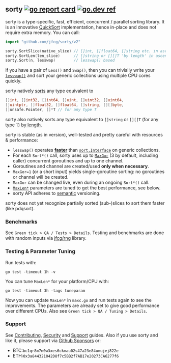 ## sorty [![go report card](https://goreportcard.com/badge/github.com/jfcg/sorty/v2)](https://goreportcard.com/report/github.com/jfcg/sorty/v2) [![go.dev ref](https://pkg.go.dev/static/frontend/badge/badge.svg)](https://pkg.go.dev/github.com/jfcg/sorty/v2#pkg-overview)

sorty is a type-specific, fast, efficient, concurrent / parallel sorting
library. It is an innovative [QuickSort](https://en.wikipedia.org/wiki/Quicksort)
implementation, hence in-place and does not require extra memory. You can call:
```go
import "github.com/jfcg/sorty/v2"

sorty.SortSlice(native_slice) // []int, []float64, []string etc. in ascending order
sorty.SortLen(len_slice)      // []string or [][]T 'by length' in ascending order
sorty.Sort(n, lesswap)        // lesswap() based
```
If you have a pair of `Less()` and `Swap()`, then you can trivially write your
[`lesswap()`](https://pkg.go.dev/github.com/jfcg/sorty/v2#Sort) and sort your generic
collections using multiple CPU cores quickly.

sorty natively [sorts](https://pkg.go.dev/github.com/jfcg/sorty/v2#SortSlice) any type equivalent to
```go
[]int, []int32, []int64, []uint, []uint32, []uint64,
[]uintptr, []float32, []float64, []string, [][]byte,
[]unsafe.Pointer, []*T // for any type T
```
sorty also natively sorts any type equivalent to `[]string` or `[][]T` (for any type `T`)
[by length](https://pkg.go.dev/github.com/jfcg/sorty/v2#SortLen).

sorty is stable (as in version), well-tested and pretty careful with resources & performance:
- `lesswap()` operates [**faster**](https://github.com/lynxkite/lynxkite/pull/141#issuecomment-779673635)
than [`sort.Interface`](https://pkg.go.dev/sort#Interface) on generic collections.
- For each `Sort*()` call, sorty uses up to [`MaxGor`](https://pkg.go.dev/github.com/jfcg/sorty/v2#pkg-variables)
(3 by default, including caller) concurrent goroutines and up to one channel.
- Goroutines and channel are created/used **only when necessary**.
- `MaxGor=1` (or a short input) yields single-goroutine sorting: no goroutines or channel will be created.
- `MaxGor` can be changed live, even during an ongoing `Sort*()` call.
- [`MaxLen*`](https://pkg.go.dev/github.com/jfcg/sorty/v2#pkg-constants) parameters are
tuned to get the best performance, see below.
- sorty API adheres to [semantic](https://semver.org) versioning.

sorty does not yet recognize partially sorted (sub-)slices to sort them faster (like pdqsort).

### Benchmarks
See `Green tick > QA / Tests > Details`. Testing and benchmarks are done with random inputs
via [jfcg/rng](https://github.com/jfcg/rng) library.

### Testing & Parameter Tuning
Run tests with:
```
go test -timeout 1h -v
```
You can tune `MaxLen*` for your platform/CPU with:
```
go test -timeout 3h -tags tuneparam
```
Now you can update `MaxLen*` in `maxc.go` and run tests again to see the improvements.
The parameters are already set to give good performance over different CPUs.
Also see `Green tick > QA / Tuning > Details`.

### Support
See [Contributing](./.github/CONTRIBUTING.md), [Security](./.github/SECURITY.md) and [Support](./.github/SUPPORT.md) guides. Also if you use sorty and like it, please support via [Github Sponsors](https://github.com/sponsors/jfcg) or:
- BTC:`bc1qr8m7n0w3xes6ckmau02s47a23e84umujej822e`
- ETH:`0x3a844321042D8f7c5BB2f7AB17e20273CA6277f6`
